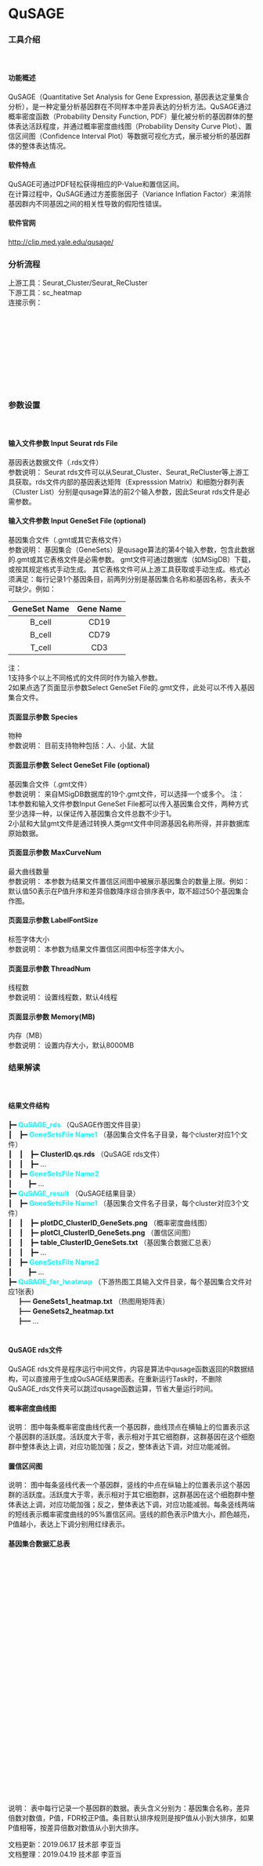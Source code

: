 # **QuSAGE**  


### **工具介绍**
　  

#### **功能概述**

QuSAGE（Quantitative Set Analysis for Gene Expression, 基因表达定量集合分析），是一种定量分析基因群在不同样本中差异表达的分析方法。QuSAGE通过概率密度函数（Probability Density Function, PDF）量化被分析的基因群体的整体表达活跃程度，并通过概率密度曲线图（Probability Density Curve Plot）、置信区间图（Confidence Interval Plot）等数据可视化方式，展示被分析的基因群体的整体表达情况。

#### **软件特点**

QuSAGE可通过PDF轻松获得相应的P-Value和置信区间。  
在计算过程中，QuSAGE通过方差膨胀因子（Variance Inflation Factor）来消除基因群内不同基因之间的相关性导致的假阳性错误。
　  

#### **软件官网**
http://clip.med.yale.edu/qusage/
　  

### **分析流程**

上游工具：Seurat_Cluster/Seurat_ReCluster  
下游工具：sc_heatmap  
连接示例：
<div style="text-align:center">
<img data-src="1.png" height="150px" ></img>
</div>
 


### **参数设置**
　  

#### **输入文件参数 Input Seurat rds File**
基因表达数据文件（.rds文件）  
参数说明：
Seurat rds文件可以从Seurat_Cluster、Seurat_ReCluster等上游工具获取。rds文件内部的基因表达矩阵（Expresssion Matrix）和细胞分群列表（Cluster List）分别是qusage算法的前2个输入参数，因此Seurat rds文件是必需参数。
　  

#### **输入文件参数 Input GeneSet File (optional)**
基因集合文件（.gmt或其它表格文件）  
参数说明：
基因集合（GeneSets）是qusage算法的第4个输入参数，包含此数据的.gmt或其它表格文件是必需参数。
gmt文件可通过数据库（如MSigDB）下载，或按其规定格式手动生成。
其它表格文件可从上游工具获取或手动生成。格式必须满足：每行记录1个基因条目，前两列分别是基因集合名称和基因名称，表头不可缺少。例如：  

|GeneSet Name|Gene Name|
|:----------:|:-------:|
|B_cell      |CD19     |
|B_cell      |CD79     |
|T_cell      |CD3      |

注：  
1支持多个以上不同格式的文件同时作为输入参数。  
2如果点选了页面显示参数Select GeneSet File的.gmt文件，此处可以不传入基因集合文件。
　  

#### **页面显示参数 Species**
物种  
参数说明：
目前支持物种包括：人、小鼠、大鼠
　  

#### **页面显示参数 Select GeneSet File (optional)**
基因集合文件（.gmt文件）   
参数说明：
来自MSigDB数据库的19个.gmt文件，可以选择一个或多个。
注：  
1本参数和输入文件参数Input GeneSet File都可以传入基因集合文件，两种方式至少选择一种，以保证传入基因集合文件总数不少于1。  
2小鼠和大鼠gmt文件是通过转换人类gmt文件中同源基因名称所得，并非数据库原始数据。
　  

#### **页面显示参数 MaxCurveNum**
最大曲线数量  
参数说明：
本参数为结果文件置信区间图中被展示基因集合的数量上限。例如：默认值50表示在P值升序和差异倍数降序综合排序表中，取不超过50个基因集合作图。
　  

#### **页面显示参数 LabelFontSize**
标签字体大小  
参数说明：
本参数为结果文件置信区间图中标签字体大小。
　  

#### **页面显示参数 ThreadNum**
线程数  
参数说明：
设置线程数，默认4线程
　  

#### **页面显示参数 Memory(MB)**
内存（MB）  
参数说明：
设置内存大小，默认8000MB


### **结果解读**
　  

#### **结果文件结构**

┣━ <font color=cyan>**QuSAGE_rds**</font> （QuSAGE作图文件目录）  
┃　┣━ <font color=cyan>**GeneSetsFile Name1**</font> （基因集合文件名子目录，每个cluster对应1个文件）  
┃　┃　┣━ **ClusterID.qs.rds** （QuSAGE rds文件）  
┃　┃　┣━ ...  
┃　┣━ <font color=cyan>**GeneSetsFile Name2**</font>  
┃　　 ┣━ ...  
┣━ <font color=cyan>**QuSAGE_result**</font> （QuSAGE结果目录）  
┃　┣━ <font color=cyan>**GeneSetsFile Name1**</font> （基因集合文件名子目录，每个cluster对应3个文件）  
┃　┃　┣━ **plotDC_ClusterID_GeneSets.png** （概率密度曲线图）  
┃　┃　┣━ **plotCI_ClusterID_GeneSets.png** （置信区间图）  
┃　┃　┣━ **table_ClusterID_GeneSets.txt** （基因集合数据汇总表）  
┃　┃　┣━ ...  
┃　┣━ <font color=cyan>**GeneSetsFile Name2**</font>  
┃　　 ┣━ ...  
┣━ <font color=cyan>**QuSAGE_for_heatmap**</font> （下游热图工具输入文件目录，每个基因集合文件对应1张表)   
　 ┣━ **GeneSets1_heatmap.txt** （热图用矩阵表）  
　 ┣━ **GeneSets2_heatmap.txt**  
　 ┣━ ...  
　  

#### **QuSAGE rds文件**
QuSAGE rds文件是程序运行中间文件，内容是算法中qusage函数返回的R数据结构，可以直接用于生成QuSAGE结果图表。在重新运行Task时，不删除QuSAGE_rds文件夹可以跳过qusage函数运算，节省大量运行时间。
　  

#### **概率密度曲线图**

<div style="text-align:center">
<img data-src="2.png" width="600px" ></img>
</div>
说明：
图中每条概率密度曲线代表一个基因群，曲线顶点在横轴上的位置表示这个基因群的活跃度。活跃度大于零，表示相对于其它细胞群，这群基因在这个细胞群中整体表达上调，对应功能加强；反之，整体表达下调，对应功能减弱。
　  

#### **置信区间图**

<div style="text-align:center">
<img data-src="3.png" width="600px" ></img>
</div>
说明：
图中每条竖线代表一个基因群，竖线的中点在纵轴上的位置表示这个基因群的活跃度。活跃度大于零，表示相对于其它细胞群，这群基因在这个细胞群中整体表达上调，对应功能加强；反之，整体表达下调，对应功能减弱。每条竖线两端的短线表示概率密度曲线的95%置信区间。竖线的颜色表示P值大小，颜色越亮，P值越小，表达上下调分别用红绿表示。
　  

#### **基因集合数据汇总表**

<div style="text-align:center">
<img data-src="4.png" height="500px" ></img>
</div>
说明：
表中每行记录一个基因群的数据。表头含义分别为：基因集合名称，差异倍数对数值，P值，FDR校正P值。条目默认排序规则是按P值从小到大排序，如果P值相等，按差异倍数对数值从小到大排序。

文档更新：2019.06.17 技术部 李亚当  
文档整理：2019.04.19 技术部 李亚当
